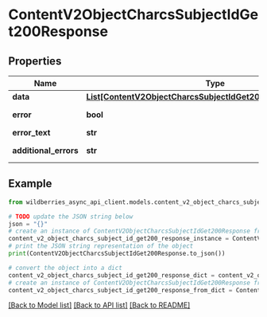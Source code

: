 # ContentV2ObjectCharcsSubjectIdGet200Response


## Properties

Name | Type | Description | Notes
------------ | ------------- | ------------- | -------------
**data** | [**List[ContentV2ObjectCharcsSubjectIdGet200ResponseDataInner]**](ContentV2ObjectCharcsSubjectIdGet200ResponseDataInner.md) | Данные | [optional] 
**error** | **bool** | Флаг наличия ошибки | [optional] 
**error_text** | **str** | Текст ошибки | [optional] 
**additional_errors** | **str** | Дополнительные ошибки | [optional] 

## Example

```python
from wildberries_async_api_client.models.content_v2_object_charcs_subject_id_get200_response import ContentV2ObjectCharcsSubjectIdGet200Response

# TODO update the JSON string below
json = "{}"
# create an instance of ContentV2ObjectCharcsSubjectIdGet200Response from a JSON string
content_v2_object_charcs_subject_id_get200_response_instance = ContentV2ObjectCharcsSubjectIdGet200Response.from_json(json)
# print the JSON string representation of the object
print(ContentV2ObjectCharcsSubjectIdGet200Response.to_json())

# convert the object into a dict
content_v2_object_charcs_subject_id_get200_response_dict = content_v2_object_charcs_subject_id_get200_response_instance.to_dict()
# create an instance of ContentV2ObjectCharcsSubjectIdGet200Response from a dict
content_v2_object_charcs_subject_id_get200_response_from_dict = ContentV2ObjectCharcsSubjectIdGet200Response.from_dict(content_v2_object_charcs_subject_id_get200_response_dict)
```
[[Back to Model list]](../README.md#documentation-for-models) [[Back to API list]](../README.md#documentation-for-api-endpoints) [[Back to README]](../README.md)


